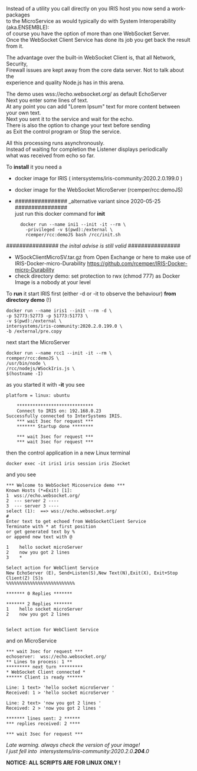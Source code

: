 
Instead of a utility you call directly on you IRIS host you now send a work-packages  
to the MicroService as would typically do with System Interoperability (aka.ENSEMBLE):  
of course you have the option of more than one WebSocket Server.  
Once the WebSocket Client Service has done its job you get back the result from it.  

The advantage over the built-in WebSocket Client is, that all Network, Security,   
Firewall issues are kept away from the core data server. Not to talk about the  
experience and quality Node.js has in this arena.  

The demo uses wss://echo.websocket.org/ as default EchoServer  
Next you enter some lines of text.  
At any point you can add "Lorem Ipsum" text for more content between your own text.  
Next you sent it to the service and wait for the echo.  
There is also the option to change your text before sending   
as Exit the control program or Stop the service.

All this processing runs asynchronously.   
Instead of waiting for completion the Listener displays periodically  
what was received from echo so far.  

To __install__ it you need a  
- docker image for IRIS ( intersystems/iris-community:2020.2.0.199.0 )  
- docker image for the WebSocket MicroServer (rcemper/rcc:demoJS)
- ################ _alternative variant since 2020-05-25 ################  
   just run this docker command for __init__

        docker run --name ini1 --init -it --rm \
          -privileged -v $(pwd):/external \
          rcemper/rcc:demoJS bash /rcc/init.sh   
 ################ _the inital advise is still valid_ ################
- WSockClientMicroSV.tar.gz  from Open Exchange or here to make use of  
  IRIS-Docker-micro-Durability https://github.com/rcemper/IRIS-Docker-micro-Durability  
- check directory demo: set protection to rwx (chmod 777) as Docker Image is a nobody at your level 

To __run__ it start IRIS first  (either -d or -it to observe the behaviour) __from directory demo__ (!)   

    docker run --name iris1 --init --rm -d \   
    -p 52773:52773 -p 51773:51773 \   
    -v $(pwd):/external \   
    intersystems/iris-community:2020.2.0.199.0 \   
    -b /external/pre.copy   

next start the MicroServer   

    docker run --name rcc1 --init -it --rm \  
    rcemper/rcc:demoJS \  
    /usr/bin/node \  
    /rcc/nodejs/WSockIris.js \  
    $(hostname -I)  

as you started it with __-it__ you see  

    platform = linux: ubuntu  

        *****************************  
        Connect to IRIS on: 192.168.0.23  
    Successfully connected to InterSystems IRIS.  
        *** wait 3sec for request ***  
        ******* Startup done ********  

        *** wait 3sec for request ***  
        *** wait 3sec for request ***  

then the control application in a new Linux terminal  

    docker exec -it iris1 iris session iris ZSocket  

and you see  

    *** Welcome to WebSocket Micoservice demo ***  
    Known Hosts (*=Exit) [1]:  
    1  wss://echo.websocket.org/  
    2  --- server 2 ----  
    3  --- server 3 ----  
    select (1):  ==> wss://echo.websocket.org/  
    #
    Enter text to get echoed from WebSocketClient Service
    Terminate with * at first position
    or get generated text by %
    or append new text with @

    1    hello socket microServer
    2    now you got 2 lines
    3    *

    Select action for WebClient Service
    New EchoServer (E), Send+Listen(S),New Text(N),Exit(X), Exit+Stop Client(Z) [S]s
    %%%%%%%%%%%%%%%%%%%%%%%%%%

    ******* 0 Replies *******

    ******* 2 Replies *******
    1    hello socket microServer
    2    now you got 2 lines


    Select action for WebClient Service

and  on MicroService  

    *** wait 3sec for request ***
    echoserver:  wss://echo.websocket.org/
    ** Lines to process: 1 **
    ********* next turn *********
    * WebSocket Client connected *
    ****** Client is ready ****** 
    
    Line: 1 text> 'hello socket microServer '
    Received: 1 > 'hello socket microServer '

    Line: 2 text> 'now you got 2 lines '
    Received: 2 > 'now you got 2 lines '
    
    ******* lines sent: 2 ******
    *** replies received: 2 ****

    *** wait 3sec for request ***

_Late warning. always check the version of your image!   
I just fell into  intersystems/iris-community:2020.2.0.__204__.0_   

__NOTICE: ALL SCRIPTS ARE FOR LINUX ONLY !__
